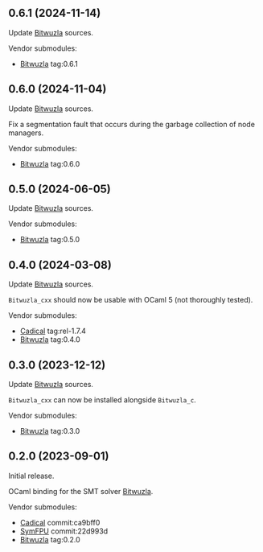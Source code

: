 ## 0.6.1 (2024-11-14)

Update [Bitwuzla](https://github.com/bitwuzla/bitwuzla/releases/tag/0.6.1) sources.

Vendor submodules:
- [Bitwuzla](https://github.com/bitwuzla/bitwuzla) tag:0.6.1

## 0.6.0 (2024-11-04)

Update [Bitwuzla](https://github.com/bitwuzla/bitwuzla/releases/tag/0.6.0) sources.

Fix a segmentation fault that occurs during the garbage collection of node managers.

Vendor submodules:
- [Bitwuzla](https://github.com/bitwuzla/bitwuzla) tag:0.6.0

## 0.5.0 (2024-06-05)

Update [Bitwuzla](https://github.com/bitwuzla/bitwuzla/releases/tag/0.5.0) sources.

Vendor submodules:
- [Bitwuzla](https://github.com/bitwuzla/bitwuzla) tag:0.5.0

## 0.4.0 (2024-03-08)

Update [Bitwuzla](https://github.com/bitwuzla/bitwuzla/releases/tag/0.4.0) sources.

`Bitwuzla_cxx` should now be usable with OCaml 5 (not thoroughly tested).

Vendor submodules:
- [Cadical](https://github.com/arminbiere/cadical) tag:rel-1.7.4
- [Bitwuzla](https://github.com/bitwuzla/bitwuzla) tag:0.4.0

## 0.3.0 (2023-12-12)

Update [Bitwuzla](https://github.com/bitwuzla/bitwuzla/releases/tag/0.3.0) sources.

`Bitwuzla_cxx` can now be installed alongside `Bitwuzla_c`.

Vendor submodules:
- [Bitwuzla](https://github.com/bitwuzla/bitwuzla) tag:0.3.0

## 0.2.0 (2023-09-01)

Initial release.

OCaml binding for the SMT solver [Bitwuzla](https://bitwuzla.github.io/).

Vendor submodules:
- [Cadical](https://github.com/arminbiere/cadical) commit:ca9bff0
- [SymFPU](https://github.com/martin-cs/symfpu) commit:22d993d
- [Bitwuzla](https://github.com/bitwuzla/bitwuzla) tag:0.2.0
